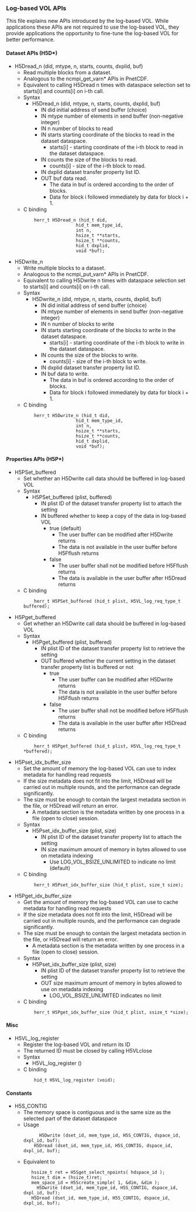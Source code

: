 ### Log-based VOL APIs

This file explains new APIs introduced by the log-based VOL.
While applications these APIs are not required to use the log-based VOL, they provide applications the opportunity to fine-tune the log-based VOL for better performance.

#### Dataset APIs (H5D*)
* H5Dread_n (did, mtype, n, starts, counts, dxplid, buf)
  + Read multiple blocks from a dataset.
  + Analogous to the ncmpi_get_varn* APIs in PnetCDF.
  + Equivalent to calling H5Dread n times with dataspace selection set to starts[i] and counts[i] on i-th call.
  + Syntax
    + H5Dread_n (did, mtype, n, starts, counts, dxplid, buf)
      + IN did initial address of send buffer (choice)
      + IN mtype number of elements in send buffer (non-negative integer)
      + IN n number of blocks to read
      + IN starts starting coordinate of the blocks to read in the dataset dataspace.
        + starts[i] - starting coordinate of the i-th block to read in the dataset dataspace.
      + IN counts the size of the blocks to read.
        + counts[i] - size of the i-th block to read.
      + IN dxplid dataset transfer property list ID.
      + OUT buf data read.
        + The data in buf is ordered according to the order of blocks.
        + Data for block i followed immediately by data for block i + 1.
  + C binding
    ```
        herr_t H5Dread_n (hid_t did,
                        hid_t mem_type_id,
                        int n,
                        hsize_t **starts,
                        hsize_t **counts,
                        hid_t dxplid,
                        void *buf);
    ```
* H5Dwrite_n
  + Write multiple blocks to a dataset.
  + Analogous to the ncmpi_put_varn* APIs in PnetCDF.
  + Equivalent to calling H5Dwrite n times with dataspace selection set to starts[i] and counts[i] on i-th call.
  + Syntax
    + H5Dwrite_n (did, mtype, n, starts, counts, dxplid, buf)
      + IN did initial address of send buffer (choice)
      + IN mtype number of elements in send buffer (non-negative integer)
      + IN n number of blocks to write
      + IN starts starting coordinate of the blocks to write in the dataset dataspace.
        + starts[i] - starting coordinate of the i-th block to write in the dataset dataspace.
      + IN counts the size of the blocks to write.
        + counts[i] - size of the i-th block to write.
      + IN dxplid dataset transfer property list ID.
      + IN buf data to write.
        + The data in buf is ordered according to the order of blocks.
        + Data for block i followed immediately by data for block i + 1.
  + C binding
    ```
        herr_t H5Dwrite_n (hid_t did,
                        hid_t mem_type_id,
                        int n,
                        hsize_t **starts,
                        hsize_t **counts,
                        hid_t dxplid,
                        void *buf);
    ```

#### Properties APIs (H5P*)
* H5PSet_buffered
  + Set whether an H5Dwrite call data should be buffered in log-based VOL
  + Syntax
    + H5PSet_buffered (plist, buffered)
      + IN plist ID of the dataset transfer property list to attach the setting
      + IN buffered whether to keep a copy of the data in log-based VOL
        + true (default)
          + The user buffer can be modified after H5Dwrite returns
          + The data is not available in the user buffer before H5Fflush returns
        + false
          + The user buffer shall not be modified before H5Fflush returns
          + The data is available in the user buffer after H5Dread returns
  + C binding
    ```
        herr_t H5PSet_buffered (hid_t plist, H5VL_log_req_type_t buffered);
    ```
* H5Pget_buffered
  + Get whether an H5Dwrite call data should be buffered in log-based VOL
  + Syntax
    + H5Pget_buffered (plist, buffered)
      + IN plist ID of the dataset transfer property list to retrieve the setting
      + OUT buffered whether the current setting in the dataset transfer property list is buffered or not
        + true
          + The user buffer can be modified after H5Dwrite returns
          + The data is not available in the user buffer before H5Fflush returns
        + false
          + The user buffer shall not be modified before H5Fflush returns
          + The data is available in the user buffer after H5Dread returns
  + C binding
    ```
        herr_t H5Pget_buffered (hid_t plist, H5VL_log_req_type_t *buffered);
    ```
* H5Pset_idx_buffer_size
  + Set the amount of memory the log-based VOL can use to index metadata for handling read requests
  + If the size metadata does not fit into the limit, H5Dread will be carried out in multiple rounds, and the performance can degrade significantly.
  + The size must be enough to contain the largest metadata section in the file, or H5Dread will return an error.
    + A metadata section is the metadata written by one process in a file (open to close) session.
  + Syntax
    + H5Pset_idx_buffer_size (plist, size)
      + IN plist ID of the dataset transfer property list to attach the setting
      + IN size maximum amount of memory in bytes allowed to use on metadata indexing
        + Use LOG_VOL_BSIZE_UNLIMITED to indicate no limit (default)
  + C binding
    ```
        herr_t H5Pset_idx_buffer_size (hid_t plist, size_t size);
    ```
* H5Pget_idx_buffer_size 
  + Get the amount of memory the log-based VOL can use to cache metadata for handling read requests
  + If the size metadata does not fit into the limit, H5Dread will be carried out in multiple rounds, and the performance can degrade significantly.
  + The size must be enough to contain the largest metadata section in the file, or H5Dread will return an error.
    + A metadata section is the metadata written by one process in a file (open to close) session.
  + Syntax
    + H5Pset_idx_buffer_size (plist, size)
      + IN plist ID of the dataset transfer property list to retrieve the setting
      + OUT size maximum amount of memory in bytes allowed to use on metadata indexing
        + LOG_VOL_BSIZE_UNLIMITED indicates no limit
  + C binding
    ```
        herr_t H5Pget_idx_buffer_size (hid_t plist, ssize_t *size);
    ```
#### Misc
* H5VL_log_register
  + Register the log-based VOL and return its ID
  + The returned ID must be closed by calling H5VLclose
  + Syntax
    + H5VL_log_register ()
  + C binding
    ```
        hid_t H5VL_log_register (void);
    ```

#### Constants
* H5S_CONTIG
  + The memory space is contiguous and is the same size as the selected part of the dataset dataspace
  + Usage
    ```
	      H5Dwrite (dset_id, mem_type_id, H5S_CONTIG, dspace_id, dxpl_id, buf);
        H5Dread (dset_id, mem_type_id, H5S_CONTIG, dspace_id, dxpl_id, buf);
    ```
  + Equivalent to
     ```
        hssize_t ret = H5Sget_select_npoints( hdspace_id );
        hsize_t dim = (hsize_t)ret;
        mem_space_id = H5Screate_simple( 1, &dim, &dim );
	      H5Dwrite (dset_id, mem_type_id, H5S_CONTIG, dspace_id, dxpl_id, buf);
        H5Dread (dset_id, mem_type_id, H5S_CONTIG, dspace_id, dxpl_id, buf);
    ``` 